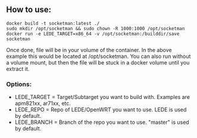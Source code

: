 ## How to use:

```
docker build -t socketman:latest ./
sudo mkdir /opt/socketman && sudo chown -R 1000:1000 /opt/socketman
docker run -e LEDE_TARGET=x86_64 -v /opt/socketman:/builddir/save socketman
```

Once done, file will be in your volume of the container. In the above example this would be located at /opt/socketman. You can also run without a volume mount, but then the file will be stuck in a docker volume until you extract it.

### Options:

- LEDE_TARGET = Target/Subtarget you want to build with. Examples are apm821xx, ar71xx, etc.
- LEDE_REPO = Repo of LEDE/OpenWRT you want to use. LEDE is used by default.
- LEDE_BRANCH = Branch of the repo you want to use. "master" is used by default.
